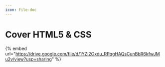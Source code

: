 ```yaml
---
icon: file-doc
---
```


# Cover HTML5 & CSS

{% embed url="https://drive.google.com/file/d/1YZl2Oxdu_RPqgHAQsCunBbR6kfwJMu2v/view?usp=sharing" %}

